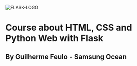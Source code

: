 ![FLASK-LOGO](https://th.bing.com/th/id/OIP.cWuvkF15QKOsTHtgyIaqOAHaDF?pid=ImgDet&rs=1)

# Course about HTML, CSS and Python Web with Flask

## By Guilherme Feulo - Samsung Ocean
